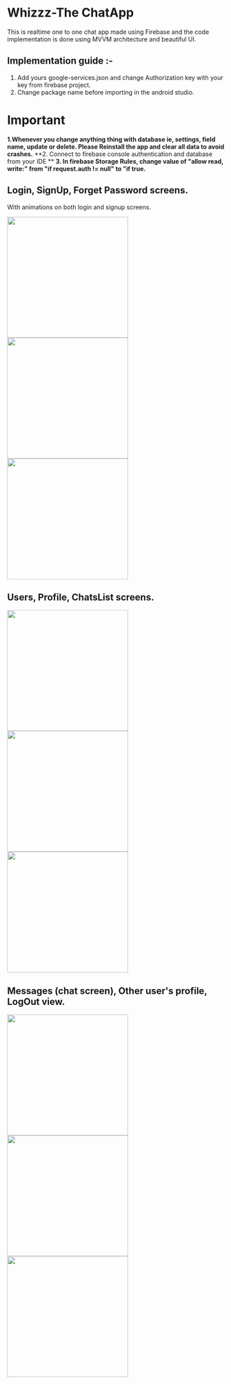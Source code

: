 # Whizzz-The ChatApp
 
 This is realtime one to one chat app made using Firebase and the code implementation is done using MVVM architecture and beautiful UI.
 
 
  ## Implementation guide :-
 
 1. Add yours google-services.json and change Authorization key with your key from firebase project.
 2. Change package name before importing in the android studio.
 
 # Important 
 **1.Whenever you change anything thing with database ie, settings, field name, update or delete. Please Reinstall the app and clear all data to avoid crashes.**
 **2. Connect to firebase console authentication and database from your IDE **
 **3. In firebase Storage Rules, change value of "allow read, write:" from "if request.auth != null" to "if true.**
 
 ## Login, SignUp, Forget Password screens.
 
 With animations on both login and signup screens.
 
 <img src="https://user-images.githubusercontent.com/39986507/85724950-4d284300-b712-11ea-87ec-827502c4b5ee.png" width="280">   <img src="https://user-images.githubusercontent.com/39986507/85724953-4dc0d980-b712-11ea-86cf-9ed6c281f05f.png" width="280"> <img src="https://user-images.githubusercontent.com/39986507/85724942-4bf71600-b712-11ea-804a-85a99bd5fc56.png" width="280">
 
 ## Users, Profile, ChatsList screens.
 
 <img src="https://user-images.githubusercontent.com/39986507/85725789-156dcb00-b713-11ea-8b30-0e224b481580.png" width="280">   <img src="https://user-images.githubusercontent.com/39986507/85725791-16066180-b713-11ea-92e2-84611c049f82.png" width="280"> <img src="https://user-images.githubusercontent.com/39986507/85725787-143c9e00-b713-11ea-97e9-2b6b5417d734.png" width="280">
 
 ## Messages (chat screen), Other user's profile, LogOut view.
 
 <img src="https://user-images.githubusercontent.com/39986507/85725801-17378e80-b713-11ea-8d18-c79e6b0aa277.png" width="280">   <img src="https://user-images.githubusercontent.com/39986507/85725794-16066180-b713-11ea-828c-92e350b54879.png" width="280"> <img src="https://user-images.githubusercontent.com/39986507/85725798-169ef800-b713-11ea-9f7c-523cecf91239.png" width="280">
 

 
 
 
